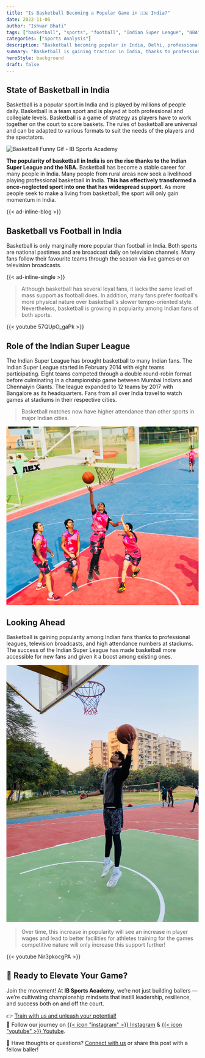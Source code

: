 ```yaml
---
title: "Is Basketball Becoming a Popular Game in 🇮🇳 India?"
date: 2022-11-06
author: "Ishwar Bhati"
tags: ["basketball", "sports", "football", "Indian Super League", "NBA"]
categories: ["Sports Analysis"]
description: "Basketball becoming popular in India, Delhi, professional leagues	and youth interest. Getting closer to Cricket or Football and has mainstream potential."
summary: "Basketball is gaining traction in India, thanks to professional leagues, and rising youth interest. While not yet as dominant as cricket or football, its momentum suggests a growing fanbase and mainstream potential."
heroStyle: background
draft: false
---
```


## State of Basketball in India

Basketball is a popular sport in India and is played by millions of people daily. Basketball is a team sport and is played at both professional and collegiate levels. Basketball is a game of strategy as players have to work together on the court to score baskets. The rules of basketball are universal and can be adapted to various formats to suit the needs of the players and the spectators.

![Basketball Funny Gif - IB Sports Academy](https://media1.giphy.com/media/v1.Y2lkPTc5MGI3NjExYzcwYWprcGQ0cnMyMG9yOW42Y2x1Z3RvemkzODZjcWt5cmUxeG40dyZlcD12MV9pbnRlcm5hbF9naWZfYnlfaWQmY3Q9Zw/ZBoJJXx3Kqcww67yEh/giphy.gif)

**The popularity of basketball in India is on the rise thanks to the Indian Super League and the NBA.** Basketball has become a stable career for many people in India. Many people from rural areas now seek a livelihood playing professional basketball in India. **This has effectively transformed a once-neglected sport into one that has widespread support.** As more people seek to make a living from basketball, the sport will only gain momentum in India.

{{< ad-inline-blog >}}

## Basketball vs Football in India

Basketball is only marginally more popular than football in India. Both sports are national pastimes and are broadcast daily on television channels. Many fans follow their favourite teams through the season via live games or on television broadcasts.

{{< ad-inline-single >}}

> Although basketball has several loyal fans, it lacks the same level of mass support as football does. In addition, many fans prefer football's more physical nature over basketball's slower tempo-oriented style. Nevertheless, basketball is growing in popularity among Indian fans of both sports.

{{< youtube 57QUpO_gaPk >}}

## Role of the Indian Super League

The Indian Super League has brought basketball to many Indian fans. The Indian Super League started in February 2014 with eight teams participating. Eight teams competed through a double round-robin format before culminating in a championship game between Mumbai Indians and Chennaiyin Giants. The league expanded to 12 teams by 2017 with Bangalore as its headquarters. Fans from all over India travel to watch games at stadiums in their respective cities.

> Basketball matches now have higher attendance than other sports in major Indian cities.

![Girls Student-Athlete playing competitive basketball at IB Sports Academy.](basketball-popular-1.jpg)

## Looking Ahead

Basketball is gaining popularity among Indian fans thanks to professional leagues, television broadcasts, and high attendance numbers at stadiums. The success of the Indian Super League has made basketball more accessible for new fans and given it a boost among existing ones.

![Tall student athlete dunking basketball at IB Sports Academy. He can reach basket while standing.](basketball-popular-2.jpg)

> Over time, this increase in popularity will see an increase in player wages and lead to better facilities for athletes training for the games competitive nature will only increase this support further!

{{< youtube Nir3pkocgPA >}}

## 🏀 Ready to Elevate Your Game?

Join the movement! At **IB Sports Academy**, we’re not just building ballers — we’re cultivating championship mindsets that instill leadership, resilience, and success both on and off the court.

👉 [Train with us and unleash your potential!](https://ibsportsacademy.com/)  
🚀 Follow our journey on [{{< icon "instagram" >}} Instagram](https://www.instagram.com/ibsportsacademy/) & [{{< icon "youtube" >}} Youtube](https://www.youtube.com/@IBSportsAcademy).

💬 Have thoughts or questions? [Connect with us](https://blog.ibsportsacademy.com/contact/) or share this post with a fellow baller!
